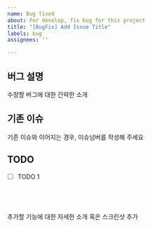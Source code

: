 ```yaml
---
name: Bug fixed
about: For develop, fix bug for this project
title: "[BugFix] Add Issue Title"
labels: bug
assignees: ''

---
```


## 버그 설명 <br/>
수정할 버그에 대한 간략한 소개

## 기존 이슈 <br/>
기존 이슈와 이어지는 경우, 이슈넘버를 작성해 주세요

## TODO<br/>
- [ ] TODO 1

## <br/>
추가할 기능에 대한 자세한 소개 혹은 스크린샷 추가
